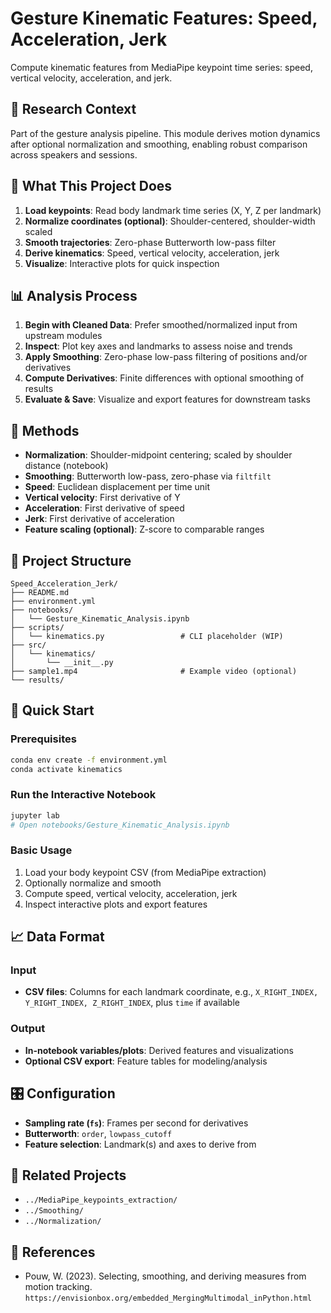 # Gesture Kinematic Features: Speed, Acceleration, Jerk

Compute kinematic features from MediaPipe keypoint time series: speed, vertical velocity, acceleration, and jerk.

## 🔬 Research Context

Part of the gesture analysis pipeline. This module derives motion dynamics after optional normalization and smoothing, enabling robust comparison across speakers and sessions.

## 🎯 What This Project Does

1. **Load keypoints**: Read body landmark time series (X, Y, Z per landmark)
2. **Normalize coordinates (optional)**: Shoulder-centered, shoulder-width scaled
3. **Smooth trajectories**: Zero-phase Butterworth low-pass filter
4. **Derive kinematics**: Speed, vertical velocity, acceleration, jerk
5. **Visualize**: Interactive plots for quick inspection

## 📊 Analysis Process

1. **Begin with Cleaned Data**: Prefer smoothed/normalized input from upstream modules
2. **Inspect**: Plot key axes and landmarks to assess noise and trends
3. **Apply Smoothing**: Zero-phase low-pass filtering of positions and/or derivatives
4. **Compute Derivatives**: Finite differences with optional smoothing of results
5. **Evaluate & Save**: Visualize and export features for downstream tasks

## 🔧 Methods

- **Normalization**: Shoulder-midpoint centering; scaled by shoulder distance (notebook)
- **Smoothing**: Butterworth low-pass, zero-phase via `filtfilt`
- **Speed**: Euclidean displacement per time unit
- **Vertical velocity**: First derivative of Y
- **Acceleration**: First derivative of speed
- **Jerk**: First derivative of acceleration
- **Feature scaling (optional)**: Z-score to comparable ranges

## 📁 Project Structure

```
Speed_Acceleration_Jerk/
├── README.md
├── environment.yml
├── notebooks/
│   └── Gesture_Kinematic_Analysis.ipynb
├── scripts/
│   └── kinematics.py                 # CLI placeholder (WIP)
├── src/
│   └── kinematics/
│       └── __init__.py
├── sample1.mp4                       # Example video (optional)
└── results/
```

## 🚀 Quick Start

### Prerequisites

```bash
conda env create -f environment.yml
conda activate kinematics
```

### Run the Interactive Notebook

```bash
jupyter lab
# Open notebooks/Gesture_Kinematic_Analysis.ipynb
```

### Basic Usage

1. Load your body keypoint CSV (from MediaPipe extraction)
2. Optionally normalize and smooth
3. Compute speed, vertical velocity, acceleration, jerk
4. Inspect interactive plots and export features

## 📈 Data Format

### Input
- **CSV files**: Columns for each landmark coordinate, e.g., `X_RIGHT_INDEX, Y_RIGHT_INDEX, Z_RIGHT_INDEX`, plus `time` if available

### Output
- **In-notebook variables/plots**: Derived features and visualizations
- **Optional CSV export**: Feature tables for modeling/analysis

## 🎛️ Configuration

- **Sampling rate (`fs`)**: Frames per second for derivatives
- **Butterworth**: `order`, `lowpass_cutoff`
- **Feature selection**: Landmark(s) and axes to derive from

## 🔗 Related Projects

- `../MediaPipe_keypoints_extraction/`
- `../Smoothing/`
- `../Normalization/`

## 📖 References

- Pouw, W. (2023). Selecting, smoothing, and deriving measures from motion tracking. `https://envisionbox.org/embedded_MergingMultimodal_inPython.html`